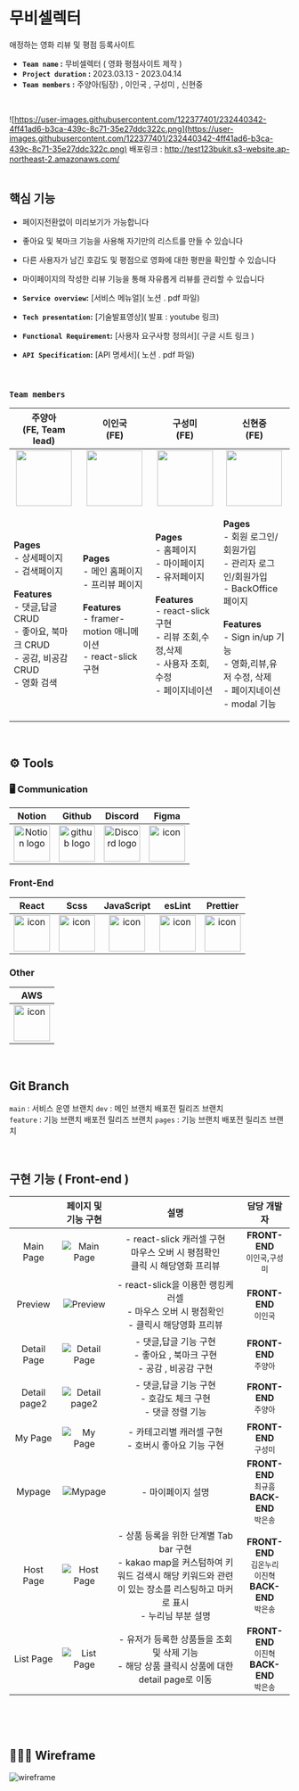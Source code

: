 # 무비셀렉터
애정하는 영화 리뷰 및 평점 등록사이트<br />
- **`Team name` :** 무비셀렉터 ( 영화 평점사이트 제작 )
- **`Project duration` :** 2023.03.13 - 2023.04.14
- **`Team members` :** 주양아(팀장) , 이인국 , 구성미 , 신현중
<br/>


![https://user-images.githubusercontent.com/122377401/232440342-4ff41ad6-b3ca-439c-8c71-35e27ddc322c.png](https://user-images.githubusercontent.com/122377401/232440342-4ff41ad6-b3ca-439c-8c71-35e27ddc322c.png)
배포링크 : http://test123bukit.s3-website.ap-northeast-2.amazonaws.com/<br /><br />


## 핵심 기능
- 페이지전환없이 미리보기가 가능합니다
- 좋아요 및 북마크 기능을 사용해 자기만의 리스트를 만들 수 있습니다
- 다른 사용자가 남긴 호감도 및 평점으로 영화에 대한 평판을 확인할 수 있습니다
- 마이페이지의 작성한 리뷰 기능을 통해 자유롭게 리뷰를 관리할 수 있습니다

- **`Service overview`:** [서비스 메뉴얼]( 노션 . pdf 파일)
- **`Tech presentation`:** [기술발표영상]( 발표 : youtube 링크)
- **`Functional Requirement`:** [사용자 요구사항 정의서]( 구글 시트 링크 )
- **`API Specification`:** [API 명세서]( 노션 . pdf 파일)
<br/>

### **`Team members`**



|주양아<br>(FE, Team lead)|이인국<br>(FE)|구성미<br>(FE)|신현중<br>(FE)|                      
| :--: | :--: | :--: | :--: |
| <img src="https://cdn.discordapp.com/attachments/1090912771551539210/1090913577608679474/image.png" height="100" width="100"> | <img src="https://cdn.discordapp.com/attachments/793349137596284930/1097386861791559710/ae34bba849941470.jpeg?width=800&height=785" height="100" width="100"> | <img src="https://media.discordapp.net/attachments/1090912771551539210/1090912798348943460/image.png?width=870&height=842" height="100" width="100"> | <img src="https://media.discordapp.net/attachments/1090912771551539210/1090913004033421372/image.png?width=642&height=595" height="100" width="100"> | <img src="https://media.discordapp.net/attachments/1090912771551539210/1090912919249752124/image.png?width=817&height=810" height="100" width="100"> |
| <p align="left">**Pages**<br/>- 상세페이지<br/>- 검색페이지 <br /><br/>**Features**<br/>- 댓글,답글 CRUD<br/>- 좋아요, 북마크 CRUD <br/> - 공감, 비공감 CRUD<br/>- 영화 검색</p> | <p align="left">**Pages**<br/>- 메인 홈페이지<br/>- 프리뷰 페이지<br/><br/>**Features**<br/>- framer-motion 애니메이션 <br/> - react-slick 구현<br/> </p> | <p align="left">**Pages**<br/>- 홈페이지<br/>- 마이페이지<br/>- 유저페이지<br/><br/>**Features**<br/>- react-slick 구현<br/>- 리뷰 조회,수정,삭제 <br/>- 사용자 조회,수정<br/>- 페이지네이션 </p> | <p align="left">**Pages**<br/>- 회원 로그인/회원가입<br/>- 관리자 로그인/회원가입<br/>- BackOffice 페이지<br /><br/>**Features**<br/>- Sign in/up 기능<br/>- 영화,리뷰,유저 수정, 삭제<br/>- 페이지네이션<br />- modal 기능</p> |



<br/>

## <span style=""> ⚙️ **Tools** </span>

### 🖥 **Communication** </span>

Notion|Github|Discord|Figma|
| :--: | :--: | :--: | :--: |
| <img alt="Notion logo" src="https://www.notion.so/cdn-cgi/image/format=auto,width=640,quality=100/front-static/shared/icons/notion-app-icon-3d.png" height="65" width="65">| <img alt="github logo" src="https://techstack-generator.vercel.app/github-icon.svg" width="65" height="65">| <img alt="Discord logo" src="https://assets-global.website-files.com/6257adef93867e50d84d30e2/62595384e89d1d54d704ece7_3437c10597c1526c3dbd98c737c2bcae.svg" height="65" width="65"> | <img src="https://i.pinimg.com/originals/a5/58/b4/a558b426cb8973523f37bbed94cf0f09.png" alt="icon" width="65" height="65" /> | 

### Front-End

React|Scss|JavaScript|esLint|Prettier|
|  :--: | :--: | :--: | :--: | :--: |
|  <img src="https://techstack-generator.vercel.app/react-icon.svg" alt="icon" width="65" height="65" /> | <img src="https://techstack-generator.vercel.app/sass-icon.svg" alt="icon" width="65" height="65" />|  <img src="https://techstack-generator.vercel.app/js-icon.svg" alt="icon" width="65" height="65" /> | <img src="https://techstack-generator.vercel.app/eslint-icon.svg" alt="icon" width="65" height="65" /> | <img src="https://techstack-generator.vercel.app/prettier-icon.svg" alt="icon" width="65" height="65" /> |


### Other

AWS|
| :--: |
| <img src="https://techstack-generator.vercel.app/aws-icon.svg" alt="icon" width="65" height="65" /> |

<br/>


## Git Branch

`main` : 서비스 운영 브랜치 
`dev` : 메인 브랜치 배포전 릴리즈 브랜치  
`feature` : 기능 브랜치 배포전 릴리즈 브랜치 
`pages` : 기능 브랜치 배포전 릴리즈 브랜치  




<br/>

## 구현 기능 ( Front-end )


| |페이지 및 기능 구현| 설명 | 담당 개발자 |
| :--: | :--: | :--: | :--: |
|Main Page|![Main Page](https://user-images.githubusercontent.com/122377401/232974475-da31f4ba-88d7-426d-8052-7e2790befba7.gif)| - react-slick 캐러셀 구현 <br/>마우스 오버 시 평점확인 <br/>클릭 시 해당영화 프리뷰 | **FRONT-END** </br> `이인국`,`구성미` </br>|
|Preview|![Preview](https://user-images.githubusercontent.com/122377401/232979198-0e4eddbb-8ad9-4a4e-ae9b-922a22f34656.gif)| - react-slick을 이용한 랭킹케러셀 </br> - 마우스 오버 시 평점확인 </br> - 클릭시 해당영화 프리뷰 | **FRONT-END** </br> `이인국` </br> |
|Detail Page|![Detail Page](https://user-images.githubusercontent.com/122377401/232982321-8ef0b3b5-24f0-4b96-9292-de65df648279.gif)| - 댓글,답글 기능 구현 </br> - 좋아요 , 북마크 구현 </br> - 공감 , 비공감 구현 | **FRONT-END** </br> `주양아` |
|Detail page2 |![Detail page2](https://user-images.githubusercontent.com/122377401/232979198-0e4eddbb-8ad9-4a4e-ae9b-922a22f34656.gif)| - 댓글,답글 기능 구현 <br/> - 호감도 체크 구현 <br/>- 댓글 정렬 기능  | **FRONT-END** </br> `주양아` </br> |
|My Page<br/>| ![My Page](https://user-images.githubusercontent.com/122377401/232978373-51b5a1a3-d897-44c2-ac3f-02b6c0a1aee6.gif)| - 카테고리별 캐러셀 구현 <br /> - 호버시 좋아요 기능 구현 |  **FRONT-END** </br> `구성미` </br> |
| Mypage |![Mypage](https://k.kakaocdn.net/dn/EF9G3/btrQ0G5czKh/5RenKR0VA4T4GkW31cxlZ0/img.gif)| - 마이페이지 설명 |**FRONT-END** </br>`최규흠` </br> **BACK-END** </br> `박은송` |
|Host Page|![Host Page](https://k.kakaocdn.net/dn/EDwtn/btrQ6IAkJuM/ojLgUrvbYTXfrjtWVDQeXk/img.gif)| - 상품 등록을 위한 단계별 Tab bar 구현 </br> - kakao map을 커스텀하여 키워드 검색시 해당 키워드와 관련이 있는 장소를 리스팅하고 마커로 표시  </br> - 누리님 부분 설명 | **FRONT-END** </br> `김온누리` </br> `이진혁` </br> **BACK-END** </br> `박은송` |
| List Page |![List Page](https://k.kakaocdn.net/dn/RKB9l/btrQ0uX7ncr/AU1uF4rM4EE5CiW8wSphsk/img.gif)| - 유저가 등록한 상품들을 조회 및 삭제 기능 </br> - 해당 상품 클릭시 상품에 대한 detail page로 이동 | **FRONT-END** </br> `이진혁` </br> **BACK-END** </br> `박은송` |
<br/><br/>
<br/>

## 👩🏻‍🎨 Wireframe


![wireframe](https://user-images.githubusercontent.com/113220012/228159810-aaab3fbf-ad39-47e8-b505-f5b3fa5ea0a8.png)

<br/>